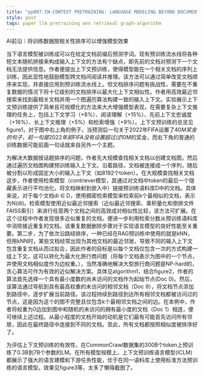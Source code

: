 ```yaml
---
title: "pp007.IN-CONTEXT PRETRAINING: LANGUAGE MODELING BEYOND DOCUMENT BOUNDARIES"
style: post
tags: paper llm pretraining ann retrieval graph-algorithm
---
```


AI前沿｜将训练数据按相关性排序可以增强模型效果

当下语言模型被训练成可以在给定文档前缀后预测字词。现有预训练流水线将各种短文本随机拼接来构成输入上下文的方法有个缺点，即先前的文档对预测下一个文档无法提供信息。作者便提出上下文预训练，使得模型能在一个相关文档的序列上训练，因此显性地鼓励模型跨文档间阅读并推理。该方法可以通过简单改变文档顺序来实现，并直接应用到预训练流水线上。但文档排序问题有挑战性，需要在不重复数据的情况下将十亿级别的文档排序以最大化上下文相似性。作者用高效最近邻搜索来找到最相关文档并用一个图遍历算法构建一致的输入上下文。实验展示上下文预训练提供了简单且可规模化的方法来大大增强模型表现，在需要复杂上下文推理的任务上，包括上下文学习（+8%）、阅读理解（+15%）、先前上下文忠诚度（+16%）、长上下文推理（+5%）和检索增强（+9%）。上下文预训练的总览见figure1，对于图中右上角的例子，当预测后一句关于2022年FIFA设置了$40M奖金的句子，前一句是2022年前FIFA没有设置超过过$10M的奖金，而右下角的普通的训练数据可能前面一句话就来自另外一个主题。

为解决大数据按话题排序的问题，作者先大规模查找相关文档以创建文档图，然后通过遍历文档图构建预训练输入上下文。沿着路径，文档被连接成一个序列，随后被分割以形成固定大小的输入上下文（如8192个token）。在大规模查找相关文档这步，作者使用检索模型（contriever模型，其通过对文档中token的最后一个隐藏表示进行平均池化，将文档映射到嵌入中）链接预训练语料库D中的文档。具体来说，对于每个文档di ∈ D，使用稠密检索模型来检索前k个最相似的文档，表示为N(di)。检索模型使用近似最近邻搜索（近似最近邻搜索、乘积量化和倒排文件FAISS索引）来进行任意两个文档之间的高效成对相似性比较，该方法可扩展。在这个过程中作者发现很多近似重复的文档，便进一步利用检索分数从预训练语料库中消除接近重复的文档，该重复数据删除步骤对于实现语言模型的良好性能至关重要。第二步，为了依次沿路经排序，一种已经在RAG预训练中使用的就是kNN，但用kNN时，某些文档经常出现为其他文档的最近邻居，导致不同的输入上下文包含重复文档从而过拟合，因此作者的目标是以每个文档仅包含一次的方式构建一组上下文，这可以转化为最大化旅行商问题（将每个文档表示为图中的一个节点，并使用文档相似度作为边权重。），当然准确地解决大型旅行商问题是NP-hard的，贪心算法可作为有效的近似解决方案。具体见algorithm1，结合figure2，作者的算法首先选择一个具有最小度数的尚未访问的文档作为起始节点(Doc 0)。然后，该算法通过导航到具有最高权重的未访问的相邻文档（Doc 9），将文档节点添加到路径中，逐步扩展当前路径。该过程持续到路径到达所有相邻文档都被访问过的节点，这是因为这个的图不完整且仅包含k个最相邻文档之间的边。在本例中，作者将权重为0边加到图中和随机的未访问的拥有最小度的文档（Doc 1）相连，便可继续上述过程。从最小程度的文档开始的动机是它们最有可能首先访问所有邻居，因此在最终路径中连接到不同的文档。至此，所有文档都按照相似度被排序好了。

为评估上下文预训练的有效性，在CommonCrawl数据集的300B个token上预训练了0.3B到7B个参数的LM。在所有模型规模上，上下文预训练语言模型(ICLM)都展示了强大的语言建模和下游任务性能，优于在同一语料库上使用标准方法预训练的语言模型。效果见figure3等，太多了懒得截图了。
